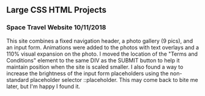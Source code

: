 ## Large CSS HTML Projects

### Space Travel Website 10/11/2018
This site combines a fixed navigation header, a photo gallery (9 pics), and an input form.  Animations were added to the photos with text overlays and a 110% visual expansion on the photo.  I moved the location of the "Terms and Conditions" element to the same DIV as the SUBMIT button to help it maintain position when the site is scaled smaller. I also found a way to increase the brightness of the input form placeholders using the non-standard placeholder selector ::placeholder.  This may come back to bite me later, but I'm happy I found it.


